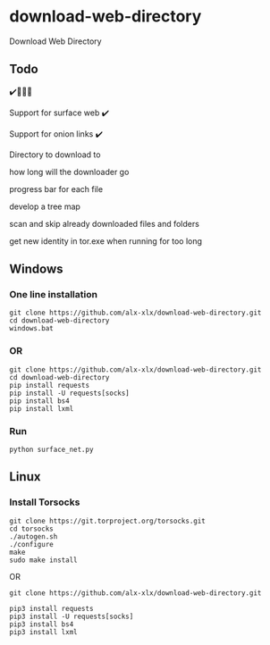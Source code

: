 # download-web-directory
 Download Web Directory 

## Todo
✔️️👳‍♀️❌

Support for surface web ✔️

Support for onion links ✔️

Directory to download to

how long will the downloader go

progress bar for each file

develop a tree map

scan and skip already downloaded files and folders

get new identity in tor.exe when running for too long




## Windows

### One line installation
```
git clone https://github.com/alx-xlx/download-web-directory.git
cd download-web-directory
windows.bat
```

### OR

```
git clone https://github.com/alx-xlx/download-web-directory.git
cd download-web-directory
pip install requests
pip install -U requests[socks]
pip install bs4
pip install lxml
```

### Run

```
python surface_net.py
```

## Linux
### Install Torsocks


```
git clone https://git.torproject.org/torsocks.git
cd torsocks
./autogen.sh
./configure
make
sudo make install

```

OR

```
git clone https://github.com/alx-xlx/download-web-directory.git

pip3 install requests
pip3 install -U requests[socks]
pip3 install bs4
pip3 install lxml

```